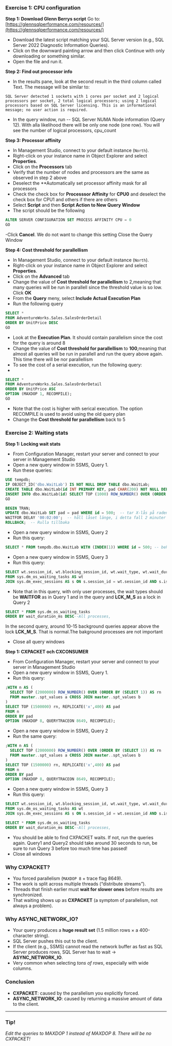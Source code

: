 ### Exercise 1: CPU configuration

**Step 1: Download Glenn Berrys script**
Go to:  
[https://glennsqlperformance.com/resources/](https://glennsqlperformance.com/resources/)

- Download the latest script matching your SQL Server version (e.g., SQL Server 2022 Diagnostic Information Queries).
- Click on the downward painting arrow and then click Continue with only downloading or something similar.
- Open the file and run it. 

**Step 2: Find out processor info**

- In the results pane, look at the second result in the third column called Text. The message will be similar to:

```SQL Server detected 1 sockets with 1 cores per socket and 2 logical processors per socket, 2 total logical processors; using 2 logical processors based on SQL Server licensing. This is an informational message; no user action is required.```

- In the query window, run  -- SQL Server NUMA Node information  (Query 12). With alla likelihood there will be only one node (one row). You will see the number of logical processors, cpu_count

**Step 3: Processor affinity**

- In Management Studio, connect to your default instance (`North`).
- Right-click on your instance name in Object Explorer and select **Properties**.
- Click on the **Processors** tab
- Verify that the number of nodes and processors are the same as observed in step 2 above
- Deselect the **Automatically set processor affinity mask for all processors
- Check the check box for **Processsor Affinity** for **CPU0** and deselect the check box for CPU1 and others if there are others
- Select **Script** and then **Script Action to New Query Window**
- The script should be the following
```sql
ALTER SERVER CONFIGURATION SET PROCESS AFFINITY CPU = 0
GO
```
-Click **Cancel**. We do not want to change this setting Close the Query Window

**Step 4: Cost threshold for parallellism**

- In Management Studio, connect to your default instance (`North`).
- Right-click on your instance name in Object Explorer and select **Properties**.
- Click on the **Advanced** tab
- Change the value of **Cost threshold for parallellism** to 2,meaning that many queries will be run in  parallell since the threshold value is so low. Click **OK**
- From the **Query** meny, select **Include Actual Execution Plan**
- Run the following query
```sql
SELECT *
FROM AdventureWorks.Sales.SalesOrderDetail
ORDER BY UnitPrice DESC
GO
```

- Look at the **Execution Plan**. It should contain parallelism since the cost for the query is around 8
- Change the value of **Cost threshold for parallellism** to **100**,meaning that almost all queries will be run in  parallell and run the query above again. This time there will be nor parallellism
- To see the cost of a serial execution, run the following query:
- 
```sql
SELECT *
FROM AdventureWorks.Sales.SalesOrderDetail
ORDER BY UnitPrice ASC
OPTION (MAXDOP 1, RECOMPILE);
GO
```
- Note that the cost is higher with serical execution. The option RECOMPILE is used to avoid using the old query plan
- Change the **Cost threshold for parallellism** back to 5


### Exercise 2: Waiting stats


**Step 1: Locking wait stats**
- From Configuration Manager, restart your server and connect to your server in Management Studio
- Open a new query window in SSMS, Query 1.
- Run these queries:
```sql
USE tempdb;
IF OBJECT_ID('dbo.WaitLab') IS NOT NULL DROP TABLE dbo.WaitLab;
CREATE TABLE dbo.WaitLab(id INT PRIMARY KEY, pad CHAR(200) NOT NULL DEFAULT 'x');--Skapar och fyller upp en tabell för övningen
INSERT INTO dbo.WaitLab(id) SELECT TOP (1000) ROW_NUMBER() OVER (ORDER BY (SELECT 1)) FROM sys.all_objects;
GO

BEGIN TRAN;
UPDATE dbo.WaitLab SET pad = pad WHERE id = 500;  -- tar X-lås på raden/sidan
WAITFOR DELAY '00:02:00';  -- håll låset länge, i detta fall 2 minuter
ROLLBACK;  -- Rulla tillbaka
```

- Open a new query window in SSMS, Query 2
- Run this query:
```sql
SELECT * FROM tempdb.dbo.WaitLab WITH (INDEX(1)) WHERE id = 500; -- behöver S, blockeras av X
```

- Open a new query window in SSMS, Query 3 
- Run this query:
```sql
SELECT wt.session_id, wt.blocking_session_id, wt.wait_type, wt.wait_duration_ms   
FROM sys.dm_os_waiting_tasks AS wt
JOIN sys.dm_exec_sessions AS s ON s.session_id = wt.session_id AND s.is_user_process = 1--Only user processes
```
- Note that in this query, with only user processes, the wait types should be **WAITFOR** as in Query 1 and in the query and **LCK_M_S** as a lock in Query 2

```sql
SELECT * FROM sys.dm_os_waiting_tasks
ORDER BY wait_duration_ms DESC--All processes, 
```
 In the second query, around 10-15 background queries appear above the lock **LCK_M_S**. That is normal.The bakground processes are not important
- Close all query windows

**Step 1: CXPACKET och CXCONSUMER**
- From Configuration Manager, restart your server and connect to your server in Management Studio
- Open a new query window in SSMS, Query 1.
- Run this query:
```sql
;WITH n AS (
  SELECT TOP (2000000) ROW_NUMBER() OVER (ORDER BY (SELECT 1)) AS rn
  FROM master..spt_values a CROSS JOIN master..spt_values b
)
SELECT TOP (1500000) rn, REPLICATE('x',400) AS pad
FROM n
ORDER BY pad
OPTION (MAXDOP 8, QUERYTRACEON 8649, RECOMPILE);
```

- Open a new query window in SSMS, Query 2
- Run the same query:
```sql
;WITH n AS (
  SELECT TOP (2000000) ROW_NUMBER() OVER (ORDER BY (SELECT 1)) AS rn
  FROM master..spt_values a CROSS JOIN master..spt_values b
)
SELECT TOP (1500000) rn, REPLICATE('x',400) AS pad
FROM n
ORDER BY pad
OPTION (MAXDOP 8, QUERYTRACEON 8649, RECOMPILE);
```

- Open a new query window in SSMS, Query 3 
- Run this query:
```sql
SELECT wt.session_id, wt.blocking_session_id, wt.wait_type, wt.wait_duration_ms   
FROM sys.dm_os_waiting_tasks AS wt
JOIN sys.dm_exec_sessions AS s ON s.session_id = wt.session_id AND s.is_user_process = 1--Only user processes

SELECT * FROM sys.dm_os_waiting_tasks
ORDER BY wait_duration_ms DESC--All processes, 
```
- You should be able to find CXPACKET waits. If not, run the queries again. Query1 and Query2 should take around 30 seconds to run, be sure to run Query 3 before too much time has passed!
- Close all windows



### Why **CXPACKET**?

* You forced parallelism (`MAXDOP 8` + trace flag 8649).
* The work is split across multiple threads (“distribute streams”).
* Threads that finish earlier must **wait for slower ones** before results are synchronized.
* That waiting shows up as **CXPACKET** (a symptom of parallelism, not always a problem).

### Why **ASYNC\_NETWORK\_IO**?

* Your query produces a **huge result set** (1.5 million rows × a 400-character string).
* SQL Server pushes this out to the client.
* If the client (e.g., SSMS) cannot read the network buffer as fast as SQL Server produces rows, SQL Server has to wait → **ASYNC\_NETWORK\_IO**.
* Very common when selecting *tons of rows*, especially with wide columns.

### Conclusion

* **CXPACKET**: caused by the parallelism you explicitly forced.
* **ASYNC\_NETWORK\_IO**: caused by returning a massive amount of data to the client.

---

### Tip!

*Edit the queries to MAXDOP 1 instead of MAXDOP 8. There will be no CXPACKET!*


